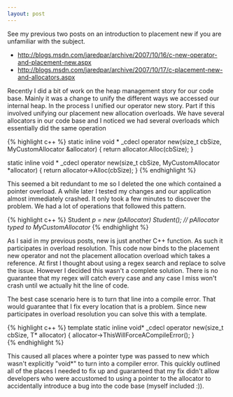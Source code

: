 ```yaml
---
layout: post
---
```

See my previous two posts on an introduction to placement new if you are unfamiliar with the subject.

  * <http://blogs.msdn.com/jaredpar/archive/2007/10/16/c-new-operator-and-placement-new.aspx>
  * <http://blogs.msdn.com/jaredpar/archive/2007/10/17/c-placement-new-and-allocators.aspx>

Recently I did a bit of work on the heap management story for our code base.  Mainly it was a change to unify the different ways we accessed our internal heap.  In the process I unified our operator new story.  Part if this involved unifying our placement new allocation overloads.  We have several allocators in our code base and I noticed we had several overloads which essentially did the same operation

    
{% highlight c++ %}
static inline
void * _cdecl operator new(size_t cbSize, MyCustomAllocator &allocator)
{
    return allocator.Alloc(cbSize);
}

static inline
void * _cdecl operator new(size_t cbSize, MyCustomAllocator *allocator)
{
    return allocator->Alloc(cbSize);
}
{% endhighlight %}
    
This seemed a bit redundant to me so I deleted the one which contained a pointer overload.  A while later I tested my changes and our application almost immediately crashed.  It only took a few minutes to discover the problem.  We had a lot of operations that followed this pattern.  
    
{% highlight c++ %}
Student *p = new (pAllocator) Student();  // pAllocator typed to MyCustomAllocator*
{% endhighlight %}

As I said in my previous posts, new is just another C++ function.  As such it participates in overload resolution.  This code now binds to the placement new operator and not the placement allocation overload which takes a reference.  At first I thought about using a regex search and replace to solve the issue.  However I decided this wasn't a complete solution.  There is no guarantee that my regex will catch every case and any case I miss won't crash until we actually hit the line of code.

The best case scenario here is to turn that line into a compile error.  That would guarantee that I fix every location that is a problem.  Since new participates in overload resolution you can solve this with a template.  
    
{% highlight c++ %}
template <typename T>
static inline
void* _cdecl operator new(size_t cbSize, T* allocator)
{
    allocator->ThisWillForceACompileError();
}        
{% endhighlight %}

This caused all places where a pointer type was passed to new which wasn't explicitly "void*" to turn into a compiler error.  This quickly outlined all of the places I needed to fix up and guaranteed that my fix didn't allow developers who were accustomed to using a pointer to the allocator to accidentally introduce a bug into the code base (myself included :)).

